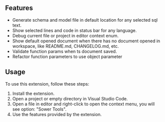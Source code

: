 ## Features

-   Generate schema and model file in default location for any selected sql text.
-   Show selected lines and code in status bar for any language.
-   Debug current file or project in editor context enum.
-   Show default opened document when there has no document opened in workspace, like README.md, CHANGELOG.md, etc.
-   Validate function params when ts document saved.
-   Refactor function parameters to use object parameter

## Usage

To use this extension, follow these steps:

1. Install the extension.
2. Open a project or empty directory in Visual Studio Code.
3. Open a file in editor and right-click to open the context menu, you will see option: "Sower Tools".
4. Use the features provided by the extension.

